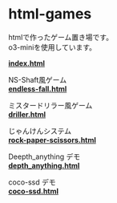# html-games

htmlで作ったゲーム置き場です。  
o3-miniを使用しています。  

[**index.html**](https://hhungry2.github.io/html-games/index.html)  

NS-Shaft風ゲーム  
[**endless-fall.html**](https://hhungry2.github.io/html-games/endless-fall.html)  

ミスタードリラー風ゲーム  
[**driller.html**](https://hhungry2.github.io/html-games/driller.html)

じゃんけんシステム  
[**rock-paper-scissors.html**](https://rock-paper-scissors.html)

Deepth_anything デモ  
[**depth_anything.html**](https://hhungry2.github.io/html-games/tools/depth_anything.html)

coco-ssd デモ  
[**coco-ssd.html**](https://hhungry2.github.io/html-games/tools/coco-ssd.html)
